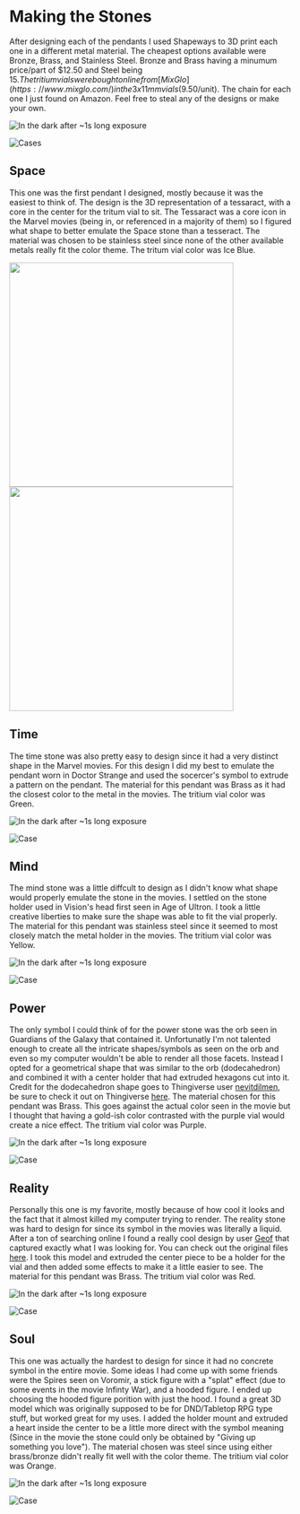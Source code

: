 # Making the Stones 
After designing each of the pendants I used Shapeways to 3D print each one in a different metal material. The cheapest options available were Bronze, Brass, and Stainless Steel. Bronze and 
Brass having a minumum price/part of $12.50 and Steel being $15. The tritium vials were bought online from [MixGlo](https://www.mixglo.com/) in the 3x11mm vials ($9.50/unit). The chain
for each one I just found on Amazon. Feel free to steal any of the designs or make your own. 

![In the dark after ~1s long exposure](https://github.com/Jbruslind/PersonalProjects/blob/master/Inventor%20Projects/Infinity/Pics/Infinity_dark_full.jpg)

![Cases](https://github.com/Jbruslind/PersonalProjects/blob/master/Inventor%20Projects/Infinity/Pics/Infinity_light_none.jpg)

## Space
This one was the first pendant I designed, mostly because it was the easiest to think of. The design is the 3D representation of a tessaract, with a core in the center
for the tritum vial to sit. The Tessaract was a core icon in the Marvel movies (being in, or referenced in a majority of them) so I figured what shape to better
emulate the Space stone than a tesseract. The material was chosen to be stainless steel since none of the other available metals really fit the color theme. 
The tritum vial color was Ice Blue. 

<img src= "https://github.com/Jbruslind/PersonalProjects/blob/master/Inventor%20Projects/Infinity/Pics/Space_dark.jpg" width="400">

<img src= "https://github.com/Jbruslind/PersonalProjects/blob/master/Inventor%20Projects/Infinity/Pics/Space_light_none.jpg" width="400">

## Time 
The time stone was also pretty easy to design since it had a very distinct shape in the Marvel movies. For this design I did my best to emulate the pendant worn in Doctor Strange 
and used the socercer's symbol to extrude a pattern on the pendant. The material for this pendant was Brass as it had the closest color to the metal in the movies. The tritium 
vial color was Green. 

![In the dark after ~1s long exposure](https://github.com/Jbruslind/PersonalProjects/blob/master/Inventor%20Projects/Infinity/Pics/Time_dark.jpg)

![Case](https://github.com/Jbruslind/PersonalProjects/blob/master/Inventor%20Projects/Infinity/Pics/Time_light_none.jpg)

## Mind 
The mind stone was a little diffcult to design as I didn't know what shape would properly emulate the stone in the movies. I settled on the stone holder used in Vision's head first seen 
in Age of Ultron. I took a little creative liberties to make sure the shape was able to fit the vial properly. The material for this pendant was stainless steel since it seemed to most 
closely match the metal holder in the movies. The tritium vial color was Yellow. 

![In the dark after ~1s long exposure](https://github.com/Jbruslind/PersonalProjects/blob/master/Inventor%20Projects/Infinity/Pics/Mind_dark.jpg)

![Case](https://github.com/Jbruslind/PersonalProjects/blob/master/Inventor%20Projects/Infinity/Pics/Mind_light_none.jpg)

## Power 
The only symbol I could think of for the power stone was the orb seen in Guardians of the Galaxy that contained it. Unfortunatly I'm not talented enough to create all the intricate shapes/symbols
as seen on the orb and even so my computer wouldn't be able to render all those facets. Instead I opted for a geometrical shape that was similar to the orb (dodecahedron) and combined it with a center holder
that had extruded hexagons cut into it. Credit for the dodecahedron shape goes to Thingiverse user [nevitdilmen](https://www.thingiverse.com/nevitdilmen/about), be sure to check it out on Thingiverse
[here](https://www.thingiverse.com/thing:1344625). The material chosen for this pendant was Brass. This goes against the actual color seen in the movie but I thought that having a 
gold-ish color contrasted with the purple vial would create a nice effect. The tritium vial color was Purple. 

![In the dark after ~1s long exposure](https://github.com/Jbruslind/PersonalProjects/blob/master/Inventor%20Projects/Infinity/Pics/Power_dark.jpg)

![Case](https://github.com/Jbruslind/PersonalProjects/blob/master/Inventor%20Projects/Infinity/Pics/Power_light_none.jpg)

## Reality 
Personally this one is my favorite, mostly because of how cool it looks and the fact that it almost killed my computer trying to render. 
The reality stone was hard to design for since its symbol in the movies was literally a liquid. After a ton of searching online I found a really cool design by user [Geof](https://twitter.com/gmweed/status/928268167981518848)
that captured exactly what I was looking for. You can check out the original files [here](https://www.3dizingof.com/shop/free-designs/borromean-vase/). I took this model and extruded the center piece 
to be a holder for the vial and then added some effects to make it a little easier to see. The material for this pendant was Brass. The tritium vial color was Red. 

![In the dark after ~1s long exposure](https://github.com/Jbruslind/PersonalProjects/blob/master/Inventor%20Projects/Infinity/Pics/Reality_dark.jpg)

![Case](https://github.com/Jbruslind/PersonalProjects/blob/master/Inventor%20Projects/Infinity/Pics/Reality_light_none.jpg)

## Soul
This one was actually the hardest to design for since it had no concrete symbol in the entire movie. Some ideas I had come up with some friends were the Spires seen on Voromir, a stick figure with 
a "splat" effect (due to some events in the movie Infinty War), and a hooded figure. I ended up choosing the hooded figure porition with just the hood. I found a great 3D model which was originally 
supposed to be for DND/Tabletop RPG type stuff, but worked great for my uses. I added the holder mount and extruded a heart inside the center to be a little more direct with the symbol meaning (Since
in the movie the stone could only be obtained by "Giving up something you love"). The material chosen was steel since using either brass/bronze didn't really fit well with the color theme. The 
tritium vial color was Orange.  

![In the dark after ~1s long exposure](https://github.com/Jbruslind/PersonalProjects/blob/master/Inventor%20Projects/Infinity/Pics/Soul_dark.jpg)

![Case](https://github.com/Jbruslind/PersonalProjects/blob/master/Inventor%20Projects/Infinity/Pics/Soul_light_none.jpg)